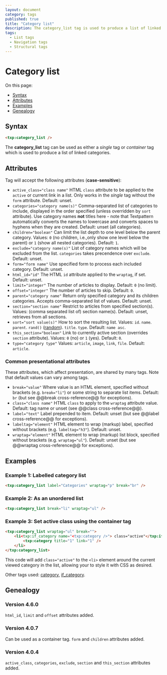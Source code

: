 ```yaml
---
layout: document
category: tags
published: true
title: "Category list"
description: The category_list tag is used to produce a list of linked categories.
tags:
  - List tags
  - Navigation tags
  - Structural tags
---
```


# Category list

On this page:

* [Syntax](#syntax)
* [Attributes](#attributes)
* [Examples](#examples)
* [Genealogy](#genealogy)

## Syntax

~~~ html
<txp:category_list />
~~~

The **category_list** tag can be used as either a *single* tag or *container* tag which is used to produce a list of linked categories.

## Attributes

Tag will accept the following attributes (**case-sensitive**):

* `active_class="class name"`
HTML `class` attribute to be applied to the `active` or current link in a list. Only works in the *single* tag without the `form` attribute.
Default: unset.
* `categories="category name(s)"`
Comma-separated list of categories to include, displayed in the order specified (unless overridden by `sort` attribute). Use category names **not** titles here - note that Textpattern automatically converts the names to lowercase and converts spaces to hyphens when they are created.
Default: unset (all categories).
* `children="boolean"`
Can limit the list depth to one level below the parent category.
Values: `0` (no children, i.e.,only show one level below the parent) or `1` (show all nested categories).
Default: `1`.
* `exclude="category name(s)"`
List of category names which will be excluded from the list. `categories` takes precendence over `exclude`.
Default: unset.
* `form="form name"`
Use specified form to process each included category.
Default: unset.
* `html_id="id"`
The HTML `id` attribute applied to the `wraptag`, if set.
Default: unset.
* `limit="integer"`
The number of articles to display.
Default: `0` (no limit).
* `offset="integer"`
The number of articles to skip.
Default: `0`.
* `parent="category name"`
Return only specified category and its children categories. Accepts comma-separated list of values.
Default: unset.
* `section="section name"`
Restrict to articles from specified section(s).
Values: (comma separated list of) section name(s).
Default: unset, retrieves from all sections.
* `sort="sort value(s)"`
How to sort the resulting list.
Values:
`id`.
`name`.
`parent`.
`rand()` ([random](http://dev.mysql.com/doc/refman/5.0/en/mathematical-functions.html#function_rand)).
`title`.
`type`.
Default: `name asc`.
* `this_section="boolean"`
Link to currently active section (overrides `section` attribute).
Values: `0` (no) or `1` (yes).
Default: `0`.
* `type="category type"`
Values: `article`, `image`, `link`, `file`.
Default: `article`.

### Common presentational attributes

These attributes, which affect presentation, are shared by many tags. Note that default values can vary among tags.

* `break="value"`
Where value is an HTML element, specified without brackets (e.g. `break="li"`) or some string to separate list items.
Default: `br` (but see @@break cross-reference@@ for exceptions).
* `class="class name"`
HTML `class` to apply to the `wraptag` attribute value.
Default: tag name or unset (see @@class cross-reference@@).
* `label="text"`
Label prepended to item.
Default: unset (but see @@label cross-reference@@ for exceptions).
* `labeltag="element"`
HTML element to wrap (markup) label, specified without brackets (e.g. `labeltag="h3"`).
Default: unset.
* `wraptag="element"`
HTML element to wrap (markup) list block, specified without brackets (e.g. `wraptag="ul"`).
Default: unset (but see @@wraptag cross-reference@@ for exceptions).

## Examples

### Example 1: Labelled category list

~~~ html
<txp:category_list label="Categories" wraptag="p" break="br" />
~~~

### Example 2: As an unordered list

~~~ html
<txp:category_list break="li" wraptag="ul" />
~~~

### Example 3: Set active class using the container tag

~~~ html
<txp:category_list wraptag="ul" break="">
    <li<txp:if_category name="<txp:category />"> class="active"</txp:if_category>>
        <txp:category title="1" link="1" />
    </li>
</txp:category_list>
~~~

This code will add `class="active"` to the `<li>` element around the current viewed category in the list, allowing your to style it with CSS as desired.

Other tags used: [category](category), [if_category](if-category).

## Genealogy

### Version 4.6.0

`html_id`, `limit` and `offset` attributes added.

### Version 4.0.7

Can be used as a container tag.
`form` and `children` attributes added.

### Version 4.0.4

`active_class`, `categories`, `exclude`, `section` and `this_section` attributes added.
